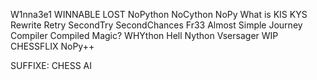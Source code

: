 W1nna3e1
WINNABLE
LOST
NoPython
NoCython
NoPy
What is
KIS
KYS
Rewrite
Retry
SecondTry
SecondChances
Fr33
Almost Simple
Journey
Compiler
Compiled
Magic?
WHYthon
Hell Nython
Vsersager
WIP
CHESSFLIX
NoPy++

SUFFIXE:
CHESS
AI